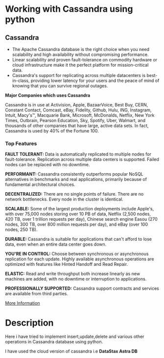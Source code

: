 
# Working with Cassandra using python

## Cassandra

* The Apache Cassandra database is the right choice when you need scalability and high availability without compromising performance. 
* Linear scalability and proven fault-tolerance on commodity hardware or cloud infrastructure make it the perfect platform for mission-critical data. 
* Cassandra's support for replicating across multiple datacenters is best-in-class, providing lower latency for your users and the peace of mind of knowing that you can survive regional outages.

**Major Companies which uses Cassandra**

Cassandra is in use at Activision, Apple, BazaarVoice, Best Buy, CERN, Constant Contact, Comcast, eBay, Fidelity, Github, Hulu, ING, Instagram, Intuit, Macy's™, Macquarie Bank, Microsoft, McDonalds, Netflix, New York Times, Outbrain, Pearson Education, Sky, Spotify, Uber, Walmart, and thousands of other companies that have large, active data sets. In fact, Cassandra is used by 40% of the Fortune 100.

### Top Features

**FAULT TOLERANT:** Data is automatically replicated to multiple nodes for fault-tolerance. Replication across multiple data centers is supported. Failed nodes can be replaced with no downtime.

**PERFORMANT:** Cassandra consistently outperforms popular NoSQL alternatives in benchmarks and real applications, primarily because of fundamental architectural choices.

**DECENTRALIZED:** There are no single points of failure. There are no network bottlenecks. Every node in the cluster is identical.

**SCALABLE:** Some of the largest production deployments include Apple's, with over 75,000 nodes storing over 10 PB of data, Netflix (2,500 nodes, 420 TB, over 1 trillion requests per day), Chinese search engine Easou (270 nodes, 300 TB, over 800 million requests per day), and eBay (over 100 nodes, 250 TB).

**DURABLE:** Cassandra is suitable for applications that can't afford to lose data, even when an entire data center goes down.

**YOU'RE IN CONTROL:** Choose between synchronous or asynchronous replication for each update. Highly available asynchronous operations are optimized with features like Hinted Handoff and Read Repair.

**ELASTIC:** Read and write throughput both increase linearly as new machines are added, with no downtime or interruption to applications.

**PROFESSIONALLY SUPPORTED:** Cassandra support contracts and services are available from third parties.

[More Information](https://cassandra.apache.org/doc/latest/)

# Description
Here i have tried to implement insert,update,delete and various other operations in Cassandra database using python.

I have used the cloud version of cassandra i.e  **DataStax Astra DB**
